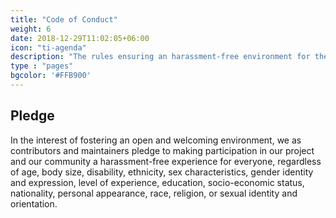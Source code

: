 ```yaml
---
title: "Code of Conduct"
weight: 6
date: 2018-12-29T11:02:05+06:00
icon: "ti-agenda"
description: "The rules ensuring an harassment-free environment for the community to thrive"
type : "pages"
bgcolor: '#FFB900'
---
```


## Pledge

In the interest of fostering an open and welcoming environment, we as
contributors and maintainers pledge to making participation in our project and
our community a harassment-free experience for everyone, regardless of age, body
size, disability, ethnicity, sex characteristics, gender identity and expression,
level of experience, education, socio-economic status, nationality, personal
appearance, race, religion, or sexual identity and orientation.
